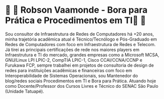 # :penguin: :penguin: Robson Vaamonde - Bora para Prática e Procedimentos em TI:penguin: :penguin:

Sou consultor de Infraestrutura de Redes de Computadores há +20 anos, minha trajetória acadêmica atual é Técnico/Tecnólogo e Pós-Graduado em Redes de Computadores com foco em Infraestrutura de Redes e Telecom. Já tirei as principais certificações de rede nos maiores players em Infraestrutura e TI do mercado, grandes empresas como a Microsoft MCSA, GNU/Linux LPI LPIC-2, CompTIA LPIC-1, Cisco CCAI/CCNA/CCNP e Furukawa FCP, sempre trabalhei em projetos de consultoria de design de redes para instituições acadêmicas e financeiras com foco em Interoperabilidade de Sistemas Operacionais, sou Mantenedor do blog/redes sociais Procedimentos em TI e Bora para Prática. Atuando hoje como Docente/Professor dos Cursos Livres e Técnico do SENAC São Paulo (Unidade Tatuapé).
